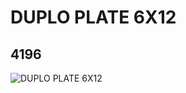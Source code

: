 # DUPLO PLATE 6X12
## 4196
![DUPLO PLATE 6X12](https://lc-www-live-s.legocdn.com/media/bricks/5/2/419621.jpg)